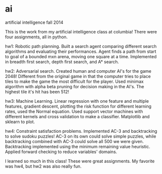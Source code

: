 # ai
artificial intelligence fall 2014

This is the work from my artificial intelligence class at columbia! There were four assignments, all in python.

hw1: Robotic path planning. Built a search agent comparing different search algorithms and evaluating their performances. 
Agent finds a path from start to goal of a bounded mxn arena, moving one square at a time. Implemented in breadth first search, depth first search, and A* search. 

hw2: Adversarial search. Created human and computer AI's for the game 2048! Different from the original game in that the computer tries to place tiles to make the game the most difficult for the player.
Used minimax algorithm with alpha beta pruning for decision making in the AI's. The highest tile it's hit has been 512!

hw3: Machine Learning. Linear regression with one feature and multiple features, gradient descent, plotting the risk function for different learning rates, used the Normal equation.
Used support vector machines with different kernels and cross validation to make a classifier. Matplotlib and sklearn to plot.

hw4: Constraint satisfaction problems. Implemented AC-3 and backtracking to solve sudoku puzzles! AC-3 on its own could solve simple puzzles, while backtracking combined with AC-3 could solve all 500 we were given. 
Backtracking implemented using the minimum remaining value heuristic. Applied forward checking to reduce variables' domains. 

I learned so much in this class! These were great assignments. My favorite was hw4, but hw2 was also really fun.
